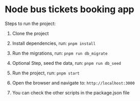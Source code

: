 # Node bus tickets booking app

Steps to run the project:

1. Clone the project

2. Install dependencies, run: `pnpm install`

3. Run the migrations, run: `pnpm run db_migrate`

3. Optional Step, seed the data, run: `pnpm run db_seed`

4. Run the project, run: `pnpm start`

5. Open the browser and navigate to: `http://localhost:3000`

6. You can check the other scripts in the package.json file